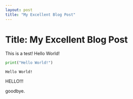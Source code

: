 ```yaml
---
layout: post
title: "My Excellent Blog Post"
---
```


# Title: My Excellent Blog Post

This is a test! Hello World!


```python
print("Hello World!")
```

    Hello World!


HELLO!!!

goodbye.
